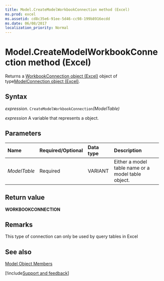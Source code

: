 ```yaml
---
title: Model.CreateModelWorkbookConnection method (Excel)
ms.prod: excel
ms.assetid: cd8c35e6-91ee-5d46-cc98-199b8916ecdd
ms.date: 06/08/2017
localization_priority: Normal
---
```



# Model.CreateModelWorkbookConnection method (Excel)

Returns a [WorkbookConnection object (Excel)](Excel.WorkbookConnection.md) object of type[ModelConnection object (Excel)](Excel.modelconnection.md). 


## Syntax

_expression_. `CreateModelWorkbookConnection`_(ModelTable)_

_expression_ A variable that represents a object.


## Parameters



|Name|Required/Optional|Data type|Description|
|:-----|:-----|:-----|:-----|
| _ModelTable_|Required|VARIANT|Either a model table name or a model table object.|

## Return value

 **WORKBOOKCONNECTION**


## Remarks

This type of connection can only be used by query tables in Excel


## See also


[Model Object Members](overview/Excel.md)

[!include[Support and feedback](~/includes/feedback-boilerplate.md)]